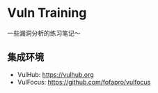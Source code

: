 # Vuln Training

一些漏洞分析的练习笔记～



## 集成环境

-   VulHub: https://vulhub.org
-   VulFocus: https://github.com/fofapro/vulfocus

